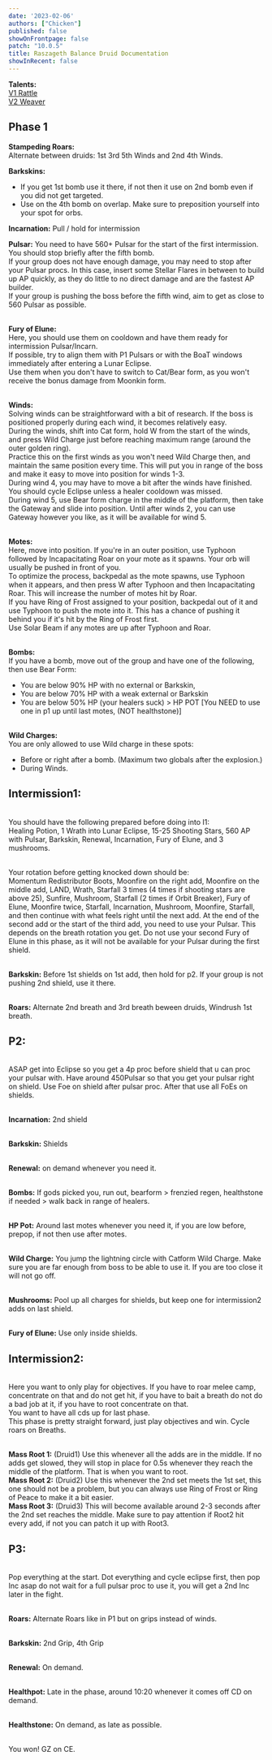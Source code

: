 ```yaml
---
date: '2023-02-06'
authors: ["Chicken"]
published: false
showOnFrontpage: false
patch: "10.0.5"
title: Raszageth Balance Druid Documentation
showInRecent: false
---
```


**Talents:**
<br>[V1 Rattle](https://www.wowhead.com/talent-calc/druid/balance/DAQFBEBBBgkIFRRTGVBCAAMVQUUSFSpVkRQCUA)
<br>[V2 Weaver](https://www.wowhead.com/talent-calc/druid/balance/DAQFBEBBBgkIFRRTGVBCAAMVQUUSFSpVkRQCQA)


## **Phase 1**
**Stampeding Roars:**
<br>Alternate between druids: 1st 3rd 5th Winds and 2nd 4th Winds. 

**Barkskins:** 
- If you get 1st bomb use it there, if not then it use on 2nd bomb even if you did not get targeted.
- Use on the 4th bomb on overlap. Make sure to preposition yourself into your spot for orbs.

**Incarnation:** Pull / hold for intermission

**Pulsar:**
You need to have 560+ Pulsar for the start of the first intermission. You should stop briefly after the fifth bomb. 
<br>If your group does not have enough damage, you may need to stop after your Pulsar procs. In this case, insert some Stellar Flares in between to build up AP quickly, as they do little to no direct damage and are the fastest AP builder.
<br>If your group is pushing the boss before the fifth wind, aim to get as close to 560 Pulsar as possible.

<br>**Fury of Elune:** 
<br>Here, you should use them on cooldown and have them ready for intermission Pulsar/Incarn. 
<br>If possible, try to align them with P1 Pulsars or with the BoaT windows immediately after entering a Lunar Eclipse. 
<br>Use them when you don't have to switch to Cat/Bear form, as you won't receive the bonus damage from Moonkin form.

<br>**Winds:**
<br>Solving winds can be straightforward with a bit of research. If the boss is positioned properly during each wind, it becomes relatively easy. 
<br>During the winds, shift into Cat form, hold W from the start of the winds, and press Wild Charge just before reaching maximum range (around the outer golden ring). 
<br>Practice this on the first winds as you won't need Wild Charge then, and maintain the same position every time. This will put you in range of the boss and make it easy to move into position for winds 1-3. 
<br>During wind 4, you may have to move a bit after the winds have finished. You should cycle Eclipse unless a healer cooldown was missed. 
<br>During wind 5, use Bear form charge in the middle of the platform, then take the Gateway and slide into position. Until after winds 2, you can use Gateway however you like, as it will be available for wind 5.

<br>**Motes:**
<br>Here, move into position. If you're in an outer position, use Typhoon followed by Incapacitating Roar on your mote as it spawns. Your orb will usually be pushed in front of you. 
<br>To optimize the process, backpedal as the mote spawns, use Typhoon when it appears, and then press W after Typhoon and then Incapacitating Roar. This will increase the number of motes hit by Roar. 
<br>If you have Ring of Frost assigned to your position, backpedal out of it and use Typhoon to push the mote into it. This has a chance of pushing it behind you if it's hit by the Ring of Frost first. 
<br>Use Solar Beam if any motes are up after Typhoon and Roar.

<br>**Bombs:**
<br>If you have a bomb, move out of the group and have one of the following, then use Bear Form: 
- You are below 90% HP with no external or Barkskin,
- You are below 70% HP with a weak external or Barkskin
- You are below 50% HP (your healers suck) > HP POT [You NEED to use one in p1 up until last motes, (NOT healthstone)]

<br>**Wild Charges:**
<br>You are only allowed to use Wild charge in these spots: 
- Before or right after a bomb. (Maximum two globals after the explosion.)
- During Winds.


## **Intermission1:**
<br>You should have the following prepared before doing into I1:
<br>Healing Potion, 1 Wrath into Lunar Eclipse, 15-25 Shooting Stars, 560 AP with Pulsar, Barkskin, Renewal, Incarnation, Fury of Elune, and 3 mushrooms.

<br>Your rotation before getting knocked down should be: 
<br>Momentum Redistributor Boots, Moonfire on the right add, Moonfire on the middle add, LAND, Wrath, Starfall 3 times (4 times if shooting stars are above 25), Sunfire, Mushroom, Starfall (2 times if Orbit Breaker), Fury of Elune, Moonfire twice, Starfall, Incarnation, Mushroom, Moonfire, Starfall, and then continue with what feels right until the next add. At the end of the second add or the start of the third add, you need to use your Pulsar. This depends on the breath rotation you get. Do not use your second Fury of Elune in this phase, as it will not be available for your Pulsar during the first shield.

<br>**Barkskin:** Before 1st shields on 1st add, then hold for p2. If your group is not pushing 2nd shield, use it there. 

<br>**Roars:** Alternate 2nd breath and 3rd breath beween druids, Windrush 1st breath. 


## **P2:** 
<br>ASAP get into Eclipse so you get a 4p proc before shield that u can proc your pulsar with. Have around 450Pulsar so that you get your pulsar right on shield. Use Foe on shield after pulsar proc. After that use all FoEs on shields. 

<br>**Incarnation:** 2nd shield

<br>**Barkskin:** Shields

<br>**Renewal:** on demand whenever you need it. 

<br>**Bombs:** If gods picked you, run out,  bearform > frenzied regen, healthstone if needed > walk back in range of healers. 

<br>**HP Pot:** Around last motes whenever you need it, if you are low before, prepop, if not then use after motes. 

<br>**Wild Charge:** You jump the lightning circle with Catform Wild Charge. Make sure you are far enough from boss to be able to use it. If you are too close it will not go off.

<br>**Mushrooms:** Pool up all charges for shields, but keep one for intermission2 adds on last shield. 

<br>**Fury of Elune:** Use only inside shields.

## **Intermission2:**
<br>Here you want to only play for objectives. If you have to roar melee camp, concentrate on that and do not get hit, if you have to bait a breath do not do a bad job at it, if you have to root concentrate on that.
<br>You want to have all cds up for last phase.
<br>This phase is pretty straight forward, just play objectives and win. Cycle roars on Breaths.

<br>**Mass Root 1:** (Druid1) Use this whenever all the adds are in the middle. If no adds get slowed, they will stop in place for 0.5s whenever they reach the middle of the platform. That is when you want to root.
<br>**Mass Root 2:** (Druid2) Use this whenever the 2nd set meets the 1st set, this one should not be a problem, but you can always use Ring of Frost or Ring of Peace to make it a bit easier.
<br>**Mass Root 3:** (Druid3) This will become available around 2-3 seconds after the 2nd set reaches the middle. Make sure to pay attention if Root2 hit every add, if not you can patch it up with Root3.

## **P3:**
<br>Pop everything at the start. Dot everything and cycle eclipse first, then pop Inc asap do not wait for a full pulsar proc to use it, you will get a 2nd Inc later in the fight.

<br>**Roars:** Alternate Roars like in P1 but on grips instead of winds.

<br>**Barkskin:** 2nd Grip, 4th Grip

<br>**Renewal:** On demand.

<br>**Healthpot:** Late in the phase, around 10:20 whenever it comes off CD on demand. 

<br>**Healthstone:** On demand, as late as possible.


<br>You won! GZ on CE.



